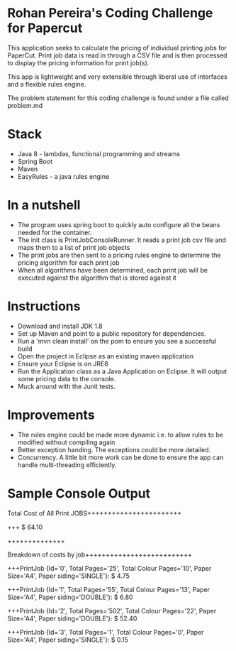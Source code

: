 # Rohan Pereira's Coding Challenge for Papercut
This application seeks to calculate the pricing of individual printing jobs for PaperCut. Print job data is read in through a CSV file and is then processed to display the pricing information for print job(s).

This app is lightweight and very extensible through liberal use of interfaces and a flexible rules engine. 

The problem statement for this coding challenge is found under a file called problem.md

<h1>Stack</h1>
<ul>
<li>Java 8 - lambdas, functional programming and streams</li>
<li>Spring Boot</li>
<li>Maven</li>
<li>EasyRules - a java rules engine</li>
</ul>

<h1>In a nutshell</h1>
<ul>
<li>The program uses spring boot to quickly auto configure all the beans needed for the container.</li>
<li>The init class is PrintJobConsoleRunner. It reads a print job csv file and maps them to a list of print job objects</li>
<li>The print jobs are then sent to a pricing rules engine to determine the pricing algorithm for each print job</li>
<li>When all algorithms have been determined, each print job will be executed against the algorithm that is stored against it</li>
</ul>

<h1>Instructions</h1>
<ul>
<li>Download and install JDK 1.8</li>
<li>Set up Maven and point to a public repository for dependencies.</li>
<li>Run a 'mvn clean install' on the pom to ensure you see a successful build</li>
<li>Open the project in Eclipse as an existing maven application</li>
<li>Ensure your Eclipse is on JRE8</li>
<li>Run the Application class as a Java Application on Eclipse. It will output some pricing data to the console.</li>
<li>Muck around with the Junit tests.</li>
</ul>

<h1>Improvements</h1>
<ul>
<li>The rules engine could be made more dynamic i.e. to allow rules to be modified without compiling again</li>
<li>Better exception handing. The exceptions could be more detailed.</li>
<li>Concurrency. A little bit more work can be done to ensure the app can handle multi-threading efficiently.</li>
</ul>

<h1>Sample Console Output</h1>
<p>Total Cost of All Print JOBS+++++++++++++++++++++++</p>
<p>+++ $ 64.10</p>
<p>++++++++++++++</p>
<p>Breakdown of costs by job++++++++++++++++++++++++++</p>
<p>+++PrintJob {Id='0', Total Pages='25', Total Colour Pages='10', Paper Size='A4', Paper siding='SINGLE'}: $ 4.75</p>
<p>+++PrintJob {Id='1', Total Pages='55', Total Colour Pages='13', Paper Size='A4', Paper siding='DOUBLE'}: $ 6.80</p>
<p>+++PrintJob {Id='2', Total Pages='502', Total Colour Pages='22', Paper Size='A4', Paper siding='DOUBLE'}: $ 52.40</p>
<p>+++PrintJob {Id='3', Total Pages='1', Total Colour Pages='0', Paper Size='A4', Paper siding='SINGLE'}: $ 0.15</p>

